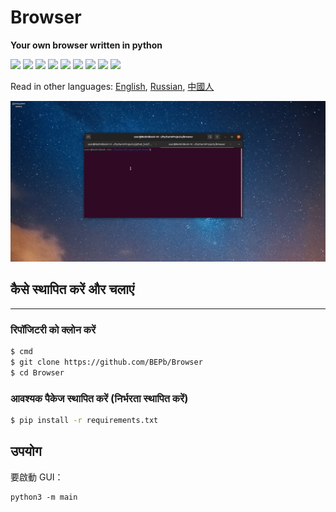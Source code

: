 # Browser
<b> Your own browser written in python</b>
<p>
  <img  src="https://img.shields.io/github/stars/BEPb/Browser" />
  <img src="https://img.shields.io/github/contributors/BEPb/Browser" />
  <img src="https://img.shields.io/github/last-commit/BEPb/Browser" />
  <img src="https://visitor-badge.laobi.icu/badge?page_id=BEPb.Browser" />
  <img src="https://img.shields.io/github/languages/count/BEPb/Browser" />
  <img src="https://img.shields.io/github/languages/top/BEPb/Browser" />

  <img src="https://img.shields.io/badge/license-MIT-blue.svg?color=f64152" />
  <img  src="https://img.shields.io/github/issues/BEPb/Browser" />
  <img  src="https://img.shields.io/github/issues-pr/BEPb/Browser" />
</p>



Read in other languages: [English](README.md), [Russian](README.ru.md), [中國人](README.chinese.md)



![GUI](images/Browser.gif)


## कैसे स्थापित करें और चलाएं
____
### रिपॉजिटरी को क्लोन करें
 
```sh
$ cmd
$ git clone https://github.com/BEPb/Browser
$ cd Browser
```
 
### आवश्यक पैकेज स्थापित करें (निर्भरता स्थापित करें)
```sh
$ pip install -r requirements.txt

```

## उपयोग
要啟動 GUI：
```
python3 -m main
```



